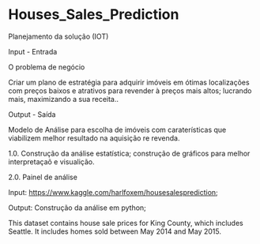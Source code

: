 # Houses_Sales_Prediction


Planejamento da solução (IOT)

Input - Entrada

O problema de negócio

Criar um plano de estratégia para adquirir imóveis em ótimas localizações com preços baixos e atrativos para revender à preços mais altos; lucrando mais, maximizando a sua receita..

Output - Saída

Modelo de Análise para escolha de imóveis com caraterísticas que viabilizem melhor resultado na aquisição re revenda.

1.0. Construção da análise estatística; construção de gráficos para melhor interpretaçaõ e visualição.

2.0. Painel de análise

Input: https://www.kaggle.com/harlfoxem/housesalesprediction;

Output: Construção da análise em python;

This dataset contains house sale prices for King County, which includes Seattle. It includes homes sold between May 2014 and May 2015.
